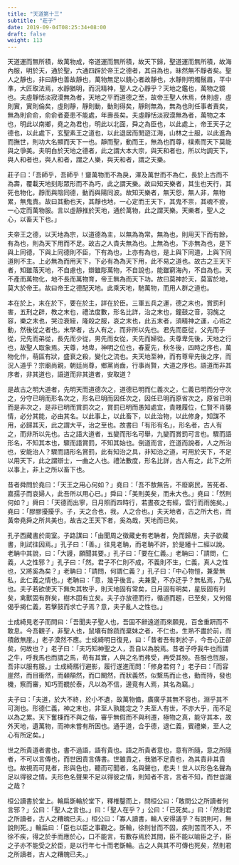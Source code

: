 ```yaml
---
title: "天道第十三"
subtitle: "莊子"
date: 2019-09-04T08:25:34+08:00
draft: false
weight: 113
---
```




天道運而無所積，故萬物成，帝道運而無所積，故天下歸，聖道運而無所積，故海內服，明於天，通於聖，六通四辟於帝王之德者，其自為也，昧然無不靜者矣。聖人之靜也，非曰靜也善故靜也，萬物無足以鐃心者故靜也，水靜則明燭鬚眉，平中準，大匠取法焉，水靜猶明，而況精神，聖人之心靜乎？天地之鑑也，萬物之鏡也。夫虛靜恬淡寂漠無為者，天地之平而道德之至，故帝王聖人休焉，休則虛，虛則實，實則倫矣，虛則靜，靜則動，動則得矣，靜則無為，無為也則任事者責矣，無為則俞俞，俞俞者憂患不能處，年壽長矣。夫虛靜恬淡寂漠無為者，萬物之本也，明此以南鄉，堯之為君也，明此以北面，舜之為臣也，以此處上，帝王天子之德也，以此處下，玄聖素王之道也，以此退居而閒遊江海，山林之士服，以此進為而撫世，則功大名顯而天下一也。靜而聖，動而王，無為也而尊，樸素而天下莫能與之爭美。夫明白於天地之德者，此之謂大本大宗，與天和者也，所以均調天下，與人和者也，與人和者，謂之人樂，與天和者，謂之天樂。


莊子曰：「吾師乎，吾師乎！齏萬物而不為戾，澤及萬世而不為仁，長於上古而不為壽，覆載天地刻彫眾形而不為巧，此之謂天樂。故曰知天樂者，其生也天行，其死也物化，靜而與陰同德，動而與陽同波。故知天樂者，無天怨，無人非，無物累，無鬼責。故曰其動也天，其靜也地，一心定而王天下，其鬼不祟，其魂不疲，一心定而萬物服。言以虛靜推於天地，通於萬物，此之謂天樂。天樂者，聖人之心，以畜天下也。」


夫帝王之德，以天地為宗，以道德為主，以無為為常。無為也，則用天下而有餘，有為也，則為天下用而不足。故古之人貴夫無為也。上無為也，下亦無為也，是下與上同德，下與上同德則不臣，下有為也，上亦有為也，是上與下同道，上與下同道則不主。上必無為而用天下，下必有為為天下用，此不易之道也。故古之王天下者，知雖落天地，不自慮也，辯雖彫萬物，不自說也，能雖窮海內，不自為也。天不產而萬物化，地不長而萬物育，帝王無為而天下功。故曰莫神於天，莫富於地，莫大於帝王。故曰帝王之德配天地。此乘天地，馳萬物，而用人群之道也。


本在於上，末在於下，要在於主，詳在於臣。三軍五兵之運，德之末也，賞罰利害，五刑之辟，教之末也，禮法度數，形名比詳，治之末也，鐘鼓之音，羽旄之容，樂之末也，哭泣衰絰，隆殺之服，哀之末也，此五末者，須精神之運，心術之動，然後從之者也。末學者，古人有之，而非所以先也。君先而臣從，父先而子從，兄先而弟從，長先而少從，男先而女從，夫先而婦從。夫尊卑先後，天地之行也，故聖人取象焉。天尊，地卑，神明之位也，春夏先，秋冬後，四時之序也，萬物化作，萌區有狀，盛衰之殺，變化之流也。夫天地至神，而有尊卑先後之序，而況人道乎？宗廟尚親，朝廷尚尊，鄉黨尚齒，行事尚賢，大道之序也。語道而非其序者，非其道也，語道而非其道者，安取道？


是故古之明大道者，先明天而道德次之，道德已明而仁義次之，仁義已明而分守次之，分守已明而形名次之，形名已明而因任次之，因任已明而原省次之，原省已明而是非次之，是非已明而賞罰次之，賞罰已明而愚知處宜，貴賤履位，仁賢不肖襲情，必分其能，必由其名。以此事上，以此畜下，以此治物，以此修身，知謀不用，必歸其天，此之謂大平，治之至也。故書曰「有形有名」，形名者，古人有之，而非所以先也。古之語大道者，五變而形名可舉，九變而賞罰可言也。驟而語形名，不知其本也，驟而語賞罰，不知其始也。倒道而言，迕道而說者，人之所治也，安能治人？驟而語形名賞罰，此有知治之具，非知治之道，可用於天下，不足以用天下，此之謂辯士，一曲之人也。禮法數度，形名比詳，古人有之，此下之所以事上，非上之所以畜下也。


昔者舜問於堯曰：「<span class="text-secondary">天王之用心何如？</span>」堯曰：「<span class="text-secondary">吾不敖無告，不廢窮民，苦死者、嘉孺子而哀婦人，此吾所以用心已。</span>」舜曰：「<span class="text-secondary">美則美矣，而未大也。</span>」堯曰：「<span class="text-secondary">然則何如？</span>」舜曰：「<span class="text-secondary">天德而出寧，日月照而四時行，若晝夜之有經，雲行而雨施矣。</span>」堯曰：「<span class="text-secondary">膠膠擾擾乎。子，天之合也，我，人之合也。</span>」夫天地者，古之所大也，而黃帝堯舜之所共美也，故古之王天下者，奚為哉，天地而已矣。



孔子西藏書於周室。子路謀曰：「<span class="text-secondary">由聞周之徵藏史有老聃者，免而歸居，夫子欲藏書，則試往因焉。</span>」孔子曰：「<span class="text-secondary">善。</span>」往見老聃，而老聃不許，於是繙十二經以說。老聃中其說，曰：「<span class="text-secondary">大謾，願聞其要。</span>」孔子曰：「<span class="text-secondary">要在仁義。</span>」老聃曰：「<span class="text-secondary">請問，仁義，人之性邪？</span>」孔子曰：「<span class="text-secondary">然。君子不仁則不成，不義則不生，仁義，真人之性也，又將奚為矣？</span>」老聃曰：「<span class="text-secondary">請問，何謂仁義？</span>」孔子曰：「<span class="text-secondary">中心物愷，兼愛無私，此仁義之情也。</span>」老聃曰：「<span class="text-secondary">意，幾乎後言。夫兼愛，不亦迂乎？無私焉，乃私也。夫子若欲使天下無失其牧乎，則天地固有常矣，日月固有明矣，星辰固有列矣，禽獸固有群矣，樹木固有立矣。夫子亦放德而行，循道而趨，已至矣，又何偈偈乎揭仁義，若擊鼓而求亡子焉？意，夫子亂人之性也。</span>」


士成綺見老子而問曰：「<span class="text-secondary">吾聞夫子聖人也，吾固不辭遠道而來願見，百舍重趼而不敢息。今吾觀子，非聖人也，鼠壤有餘蔬而棄妹之者，不仁也，生熟不盡於前，而積斂無崖。</span>」老子漠然不應。士成綺明日復見，曰：「<span class="text-secondary">昔者吾有刺於子，今吾心正卻矣，何故也？</span>」老子曰：「<span class="text-secondary">夫巧知神聖之人，吾自以為脫焉。昔者子呼我牛也而謂之牛，呼我馬也而謂之馬，苟有其實，人與之名而弗受，再受其殃。吾服也恆服，吾非以服有服。</span>」士成綺鴈行避影，履行遂進而問：「<span class="text-secondary">修身若何？</span>」老子曰：「<span class="text-secondary">而容崖然，而目衝然，而顙頯然，而口闞然，而狀義然，似繫馬而止也，動而持，發也機，察而審，知巧而覩於泰，凡以為不信，邊竟有人焉，其名為竊。</span>」


夫子曰：「夫道，於大不終，於小不遺，故萬物備，廣廣乎其無不容也，淵乎其不可測也。形德仁義，神之末也，非至人孰能定之？夫至人有世，不亦大乎，而不足以為之累。天下奮棅而不與之偕，審乎無假而不與利遷，極物之真，能守其本，故外天地，遺萬物，而神未嘗有所困也。通乎道，合乎德，退仁義，賓禮樂，至人之心有所定矣。」


世之所貴道者書也，書不過語，語有貴也。語之所貴者意也，意有所隨，意之所隨者，不可以言傳也，而世因貴言傳書。世雖貴之，我猶不足貴也，為其貴非其貴也。故視而可見者，形與色也，聽而可聞者，名與聲也，悲夫！世人以形色名聲為足以得彼之情。夫形色名聲果不足以得彼之情，則知者不言，言者不知，而世豈識之哉？


桓公讀書於堂上。輪扁斲輪於堂下，釋椎鑿而上，問桓公曰：「<span class="text-secondary">敢問公之所讀者何言邪？</span>」公曰：「<span class="text-secondary">聖人之言也。</span>」曰：「<span class="text-secondary">聖人在乎？</span>」公曰：「<span class="text-secondary">已死矣。</span>」曰：「<span class="text-secondary">然則君之所讀者，古人之糟魄已夫。</span>」桓公曰：「<span class="text-secondary">寡人讀書，輪人安得議乎？有說則可，無說則死。</span>」輪扁曰：「<span class="text-secondary">臣也以臣之事觀之。斲輪，徐則甘而不固，疾則苦而不入，不徐不疾，得之於手而應於心，口不能言，有數存焉於其間，臣不能以喻臣之子，臣之子亦不能受之於臣，是以行年七十而老斲輪。古之人與其不可傳也死矣，然則君之所讀者，古人之糟魄已夫。</span>」